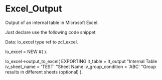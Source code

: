 # Excel_Output
Output of an internal table in Microsoft Excel.

Just declare use the following code snippet 

Data: lo_excel type ref to zcl_excel.

lo_excel = NEW #( ).

lo_excel->output_to_excel(
  EXPORTING
    it_table           = lt_output "Internal Table
    iv_sheet_name      = 'TEST'    "Sheet Name
    iv_group_condition = 'ABC'     "Group results in different sheets (optional)
).

